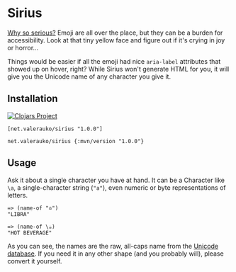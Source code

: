 # Sirius

[Why so serious?](https://www.youtube.com/watch?v=F_5dP_83O7o) Emoji are all over the place, but they can be a burden for accessibility. Look at that tiny yellow face and figure out if it's crying in joy or horror...

Things would be easier if all the emoji had nice `aria-label` attributes that showed up on hover, right? While Sirius won't generate HTML for you, it will give you the Unicode name of any character you give it.

## Installation

[![Clojars Project](https://img.shields.io/clojars/v/net.valerauko/sirius.svg)](https://clojars.org/net.valerauko/sirius)

```
[net.valerauko/sirius "1.0.0"]
```

```
net.valerauko/sirius {:mvn/version "1.0.0"}
```

## Usage

Ask it about a single character you have at hand. It can be a Character like `\a`, a single-character string (`"a"`), even numeric or byte representations of letters.

```
=> (name-of "♎")
"LIBRA"

=> (name-of \☕)
"HOT BEVERAGE"
```

As you can see, the names are the raw, all-caps name from the [Unicode database](http://www.unicode.org/Public/UNIDATA/UnicodeData.txt). If you need it in any other shape (and you probably will), please convert it yourself.
